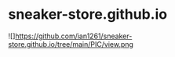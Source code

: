 # sneaker-store.github.io
![]https://github.com/ian1261/sneaker-store.github.io/tree/main/PIC/view.png

